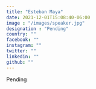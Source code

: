 ```yaml
---
title: "Esteban Maya"
date: 2021-12-01T15:08:40-06:00
image : "/images/speaker.jpg"
designation : "Pending"
country: ""
facebook: ""
instagram: ""
twitter: ""
linkedin: ""
github: ""
---
```


Pending